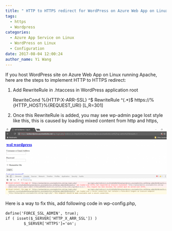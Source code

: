 ```yaml
---
title: " HTTP to HTTPS redirect for WordPress on Azure Web App on Linux"
tags:
  - https
  - Wordpress
categories:
  - Azure App Service on Linux
  - WordPress on Linux
  - Configuration
date: 2017-08-04 12:00:24
author_name: Yi Wang
---
```


If you host WordPress site on Azure Web App on Linux running Apache, here are the steps to implement HTTP to HTTPS redirect:

1. Add RewriteRule in .htaccess in WordPress application root

     RewriteCond %{HTTP:X-ARR-SSL} ^$
     RewriteRule ^(.*)$ https://%{HTTP_HOST}%{REQUEST_URI} [L,R=301]

2. Once this RewriteRule is added, you may see wp-admin page lost style like this, this is caused by loading mixed content from http and https,

![](/media/2017/08/wp-admin-1024x430.png)

Here is a way to fix this, add following code in wp-config.php,

    define('FORCE_SSL_ADMIN', true); 
    if ( isset($_SERVER['HTTP_X_ARR_SSL']) ) 
            $_SERVER['HTTPS']='on';
